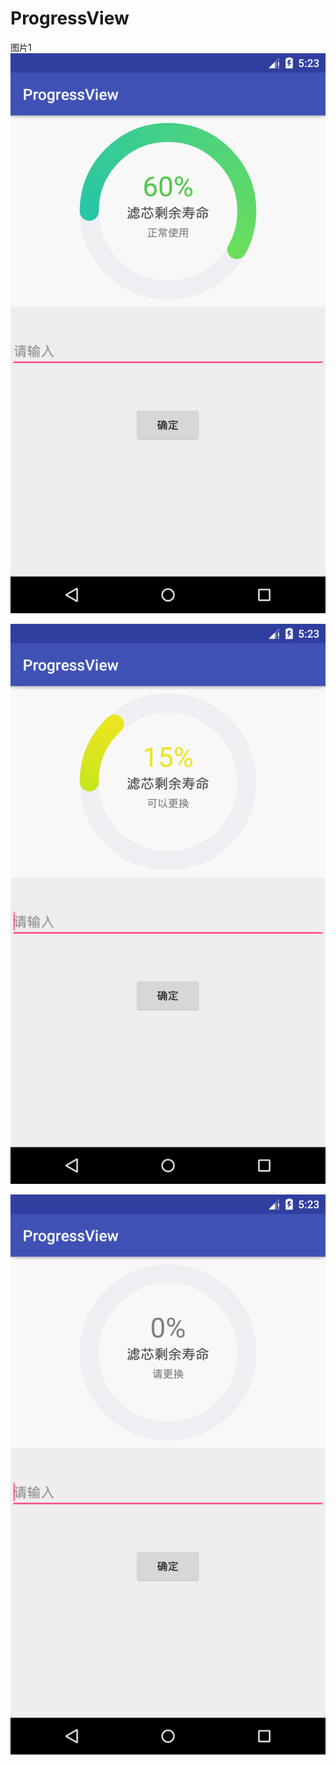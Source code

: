 # ProgressView

图片1
![Image 图片1](https://github.com/yuandong1234/ProgressView/blob/master/screenshot/Screenshot_1526621006.png)

![Image 图片2](https://github.com/yuandong1234/ProgressView/blob/master/screenshot/Screenshot_1526621016.png)

![Image 图片3](https://github.com/yuandong1234/ProgressView/blob/master/screenshot/Screenshot_1526621026.png)
